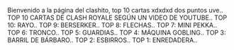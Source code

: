 Bienvenido a la página del clashito, top 10 cartas xdxdxd dos puntos uve..
TOP 10 CARTAS DE CLASH ROYALE SEGÚN UN VIDEO DE YOUTUBE..
TOP 10: RAYO..
TOP 9: BERSERKER..
TOP 8: FLECHAS..
TOP 7: MINI PEKKA..
TOP 6: TRONCO..
TOP 5: GUARDIAS..
TOP 4: MÁQUINA GOBLING..
TOP 3: BARRIL DE BÁRBARO..
TOP 2: ESBIRROS..
TOP 1: ENREDADERA..
